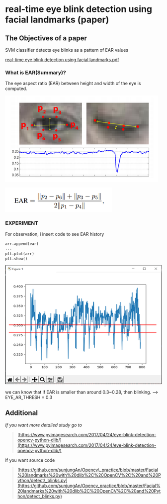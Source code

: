 # real-time eye blink detection using facial landmarks \(paper\)

## The Objectives of a paper

SVM classifier detects eye blinks as a pattern of EAR values

 [real-time eye blink detection using facial landmarks.pdf](file:///C:/Users/User/OneDrive/Desktop/opencv/real-time%20eye%20blink%20detection%20using%20facial%20landmarks.pdf)



### What is EAR\(Summary\)?

The eye aspect ratio \(EAR\) between height and width of the eye is computed.

![reference : Real-Time Eye Blink Detection using Facial Landmarks](../.gitbook/assets/image%20%281%29%20%281%29.png)

![EAR function ](../.gitbook/assets/image%20%282%29.png)

### EXPERIMENT

For observation, i insert code to see EAR history 

```text
arr.append(ear)
...
plt.plot(arr)
plt.show()
```

![Graph of EAR Value Changes by my blink](../.gitbook/assets/image%20%284%29%20%281%29.png)

we can know that if EAR is smaller than around 0.3~0.28, then blinking.  --&gt; EYE\_AR\_THRESH = 0.3



## Additional

_If you want more detailed study go to_ 

> [https://www.pyimagesearch.com/2017/04/24/eye-blink-detection-opencv-python-dlib/](https://www.pyimagesearch.com/2017/04/24/eye-blink-detection-opencv-python-dlib/)

If you want source code

> [https://github.com/sunjungAn/Opencv\_practice/blob/master/Facial%20landmarks%20with%20dlib%2C%20OpenCV%2C%20and%20Python/detect\_blinks.py](https://github.com/sunjungAn/Opencv_practice/blob/master/Facial%20landmarks%20with%20dlib%2C%20OpenCV%2C%20and%20Python/detect_blinks.py)





 







